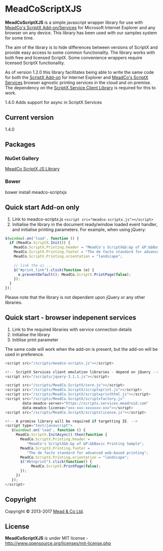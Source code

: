 # MeadCoScriptXJS

**MeadCoScriptXJS** is a simple javascript wrapper library for use with [MeadCo's ScriptX Add-on/Services](http://scriptx.meadroid.com) for Microsoft Internet Explorer and any browser on any device. This library has been used with our samples system for some time. 

The aim of the library is to hide differences between versions of ScriptX and provide easy access to some common functionality.
The library works with both free and licensed ScriptX. Some convenience wrappers require licensed ScriptX functionality.

As of version 1.2.0 this library facilitates being able to write the same code for both the [ScriptX Add-on](http://scriptx.meadroid.com) for Internet Explorer and [MeadCo's ScriptX Services](https://scriptx.services.meadroid.com) browser agnostic printing services in the cloud and on premise. The dependency on the [ScriptX Service Client Library](https://github.com/MeadCo/ScriptX.Print.Client) is required for this to work.

1.4.0 Adds support for async in ScriptX Services

## Current version
1.4.0

## Packages

### NuGet Gallery
[MeadCo ScriptX JS Library](http://nuget.org/packages/MeadScriptXJS/)

### Bower

bower install meadco-scriptxjs

## Quick start Add-on only

1. Link to meadco-scriptx.js `<script src="meadco-scriptx.js"></script>`
2. Initialise the library in the document ready/window loaded event handler, and initialise printing parameters. For example, when using jQuery:

```javascript
$(window).on('load', function () {
  if (MeadCo.ScriptX.Init()) {
    MeadCo.ScriptX.Printing.header = "MeadCo's ScriptX&b:&p of &P:&bBasic Printing Sample";
    MeadCo.ScriptX.Printing.footer = "The de facto standard for advanced web-based printing";
    MeadCo.ScriptX.Printing.orientation = "landscape";
            
    // link the ui ...
    $("#print_link").click(function (e) { 
      e.preventDefault(); MeadCo.ScriptX.PrintPage(false); 
    });                           
  }
});
```
Please note that the library is not dependent upon jQuery or any other libraries.

## Quick start - browser indepenent services

1. Link to the required libraries with service connection details
2. Initialise the library
3. Initilise print parameter

The same code will work when the add-on is present, but the add-on will be used in preference.

```javascript
<script src="/scripts/meadco-scriptx.js"></script>

<!-- ScriptX Services client emulation libraries - depend on jQuery -->
<script src="/scripts/jquery-3.1.1.js"></script>

<script src="/scripts/MeadCo.ScriptX/core.js"></script>
<script src="/scripts/MeadCo.ScriptX/scriptxprint.js"></script>
<script src="/scripts/MeadCo.ScriptX/scriptxprinthtml.js"></script>
<script src="/scripts/MeadCo.ScriptX/scriptxfactory.js" 
        data-meadco-server="https://scriptx.services.meadroid.com" 
        data-meadco-license="xxx-xxx-xxxxxxx-xxx"></script>
<script src="/scripts/MeadCo.ScriptX/scriptxlicense.js"></script>

<!-- A promise library will be required if targetting IE. -->
<script type="text/javascript">
   $(window).on('load', function () {
     MeadCo.ScriptX.InitAsync().then(function {
       MeadCo.ScriptX.Printing.header = 
          "MeadCo's ScriptX&b:&p of &P:&bBasic Printing Sample";
       MeadCo.ScriptX.Printing.footer = 
          "The de facto standard for advanced web-based printing";
       MeadCo.ScriptX.Printing.orientation = "landscape";
       $("#btnprint").click(function() { 
            MeadCo.ScriptX.PrintPage(false);
       });
     })      
   });
</script>
```
## Copyright
Copyright © 2013-2017 [Mead & Co Ltd](http://scriptx.meadroid.com).

## License 
**MeadCoScriptXJS** is under MIT license - http://www.opensource.org/licenses/mit-license.php

